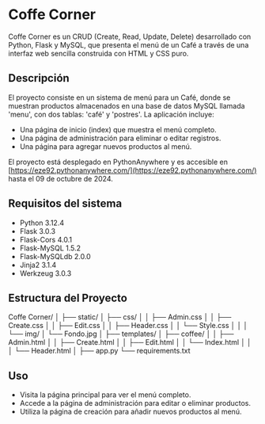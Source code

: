 # Coffe Corner

Coffe Corner es un CRUD (Create, Read, Update, Delete) desarrollado con Python, Flask y MySQL, que presenta el menú de un Café a través de una interfaz web sencilla construida con HTML y CSS puro.

## Descripción

El proyecto consiste en un sistema de menú para un Café, donde se muestran productos almacenados en una base de datos MySQL llamada 'menu', con dos tablas: 'café' y 'postres'. La aplicación incluye:

- Una página de inicio (index) que muestra el menú completo.
- Una página de administración para eliminar o editar registros.
- Una página para agregar nuevos productos al menú.

El proyecto está desplegado en PythonAnywhere y es accesible en [https://eze92.pythonanywhere.com/](https://eze92.pythonanywhere.com/) hasta el 09 de octubre de 2024.

## Requisitos del sistema

- Python 3.12.4
- Flask 3.0.3
- Flask-Cors 4.0.1
- Flask-MySQL 1.5.2
- Flask-MySQLdb 2.0.0
- Jinja2 3.1.4
- Werkzeug 3.0.3

## Estructura del Proyecto

Coffe Corner/
│
├── static/
│   ├── css/
│   │   ├── Admin.css
│   │   ├── Create.css
│   │   ├── Edit.css
│   │   ├── Header.css
│   │   └── Style.css
│   │
│   └── img/
│       └── Fondo.jpg
│
├── templates/
│   ├── coffee/
│   │   ├── Admin.html
│   │   ├── Create.html
│   │   ├── Edit.html
│   │   └── Index.html
│   │
│   └── Header.html
│
├── app.py
└── requirements.txt

## Uso

- Visita la página principal para ver el menú completo.
- Accede a la página de administración para editar o eliminar productos.
- Utiliza la página de creación para añadir nuevos productos al menú.
